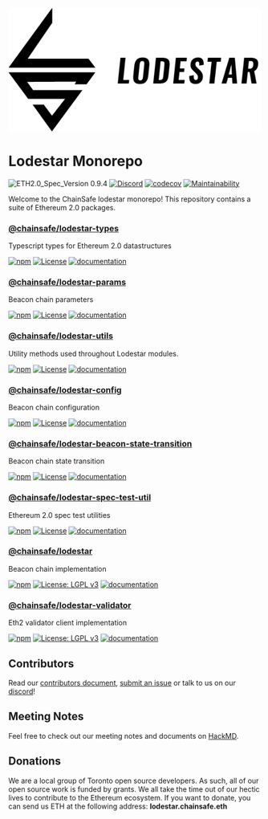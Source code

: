 ![lodestar logo](./assets/300ppi/FullMark-BLACK.png)

# Lodestar Monorepo
![ETH2.0_Spec_Version 0.9.4](https://img.shields.io/badge/ETH2.0_Spec_Version-0.10.1-2e86c1.svg)
[![Discord](https://img.shields.io/discord/593655374469660673.svg?label=Discord&logo=discord)](https://discord.gg/aMxzVcr)
[![codecov](https://codecov.io/gh/ChainSafe/lodestar/branch/master/graph/badge.svg)](https://codecov.io/gh/ChainSafe/lodestar)
[![Maintainability](https://api.codeclimate.com/v1/badges/678099476c401e1af503/maintainability)](https://codeclimate.com/github/ChainSafe/lodestar/maintainability)

Welcome to the ChainSafe lodestar monorepo!
This repository contains a suite of Ethereum 2.0 packages.

### [@chainsafe/lodestar-types](/packages/lodestar-types)
Typescript types for Ethereum 2.0 datastructures

[![npm](https://img.shields.io/npm/v/@chainsafe/lodestar-types)](https://www.npmjs.com/package/@chainsafe/lodestar-types)
[![License](https://img.shields.io/badge/License-Apache%202.0-blue.svg)](https://opensource.org/licenses/Apache-2.0)
[![documentation](https://img.shields.io/badge/documentation-typedoc-blue)](https://chainsafe.github.io/lodestar/lodestar-types)

### [@chainsafe/lodestar-params](/packages/lodestar-params)
Beacon chain parameters

[![npm](https://img.shields.io/npm/v/@chainsafe/lodestar-params)](https://www.npmjs.com/package/@chainsafe/lodestar-params)
[![License](https://img.shields.io/badge/License-Apache%202.0-blue.svg)](https://opensource.org/licenses/Apache-2.0)
[![documentation](https://img.shields.io/badge/documentation-typedoc-blue)](https://chainsafe.github.io/lodestar/lodestar-params)

### [@chainsafe/lodestar-utils](/packages/lodestar-utils)
Utility methods used throughout Lodestar modules.

[![npm](https://img.shields.io/npm/v/@chainsafe/lodestar-utils)](https://www.npmjs.com/package/@chainsafe/lodestar-utils)
[![License](https://img.shields.io/badge/License-Apache%202.0-blue.svg)](https://opensource.org/licenses/Apache-2.0)
[![documentation](https://img.shields.io/badge/documentation-typedoc-blue)](https://chainsafe.github.io/lodestar/lodestar-utils)

### [@chainsafe/lodestar-config](/packages/lodestar-config)
Beacon chain configuration

[![npm](https://img.shields.io/npm/v/@chainsafe/lodestar-config)](https://www.npmjs.com/package/@chainsafe/lodestar-config)
[![License](https://img.shields.io/badge/License-Apache%202.0-blue.svg)](https://opensource.org/licenses/Apache-2.0)
[![documentation](https://img.shields.io/badge/documentation-typedoc-blue)](https://chainsafe.github.io/lodestar/lodestar-config)

### [@chainsafe/lodestar-beacon-state-transition](/packages/lodestar-beacon-state-transition)
Beacon chain state transition

[![npm](https://img.shields.io/npm/v/@chainsafe/lodestar-beacon-state-transition)](https://www.npmjs.com/package/@chainsafe/lodestar-beacon-state-transition)
[![License](https://img.shields.io/badge/License-Apache%202.0-blue.svg)](https://opensource.org/licenses/Apache-2.0)
[![documentation](https://img.shields.io/badge/documentation-typedoc-blue)](https://chainsafe.github.io/lodestar/lodestar-beacon-state-transition)

### [@chainsafe/lodestar-spec-test-util](/packages/lodestar-spec-test-util)
Ethereum 2.0 spec test utilities

[![npm](https://img.shields.io/npm/v/@chainsafe/lodestar-spec-test-util)](https://www.npmjs.com/package/@chainsafe/lodestar-spec-test-util)
[![License](https://img.shields.io/badge/License-Apache%202.0-blue.svg)](https://opensource.org/licenses/Apache-2.0)
[![documentation](https://img.shields.io/badge/documentation-typedoc-blue)](https://chainsafe.github.io/lodestar/lodestar-spec-test-util)

### [@chainsafe/lodestar](/packages/lodestar)
Beacon chain implementation

[![npm](https://img.shields.io/npm/v/@chainsafe/lodestar)](https://www.npmjs.com/package/@chainsafe/lodestar)
[![License: LGPL v3](https://img.shields.io/badge/License-LGPL%20v3-blue.svg)](https://www.gnu.org/licenses/lgpl-3.0)
[![documentation](https://img.shields.io/badge/documentation-typedoc-blue)](https://chainsafe.github.io/lodestar/lodestar)

### [@chainsafe/lodestar-validator](/packages/lodestar-validator)
Eth2 validator client implementation

[![npm](https://img.shields.io/npm/v/@chainsafe/lodestar-validator)](https://www.npmjs.com/package/@chainsafe/lodestar-validator)
[![License: LGPL v3](https://img.shields.io/badge/License-LGPL%20v3-blue.svg)](https://www.gnu.org/licenses/lgpl-3.0)
[![documentation](https://img.shields.io/badge/documentation-typedoc-blue)](https://chainsafe.github.io/lodestar/lodestar)

## Contributors
Read our [contributors document](/CONTRIBUTING.md), [submit an issue](https://github.com/ChainSafe/lodestar/issues/new/choose) or talk to us on our [discord](https://discord.gg/yjyvFRP)!

## Meeting Notes
Feel free to check out our meeting notes and documents on [HackMD](https://hackmd.io/@wemeetagain/rJTEOdqPS/%2F%40yBpKEsxORheI8AJoIiZj1Q%2FHk_b8XfcV%2F%252F6pRB5amJRLKBGEkeOJA8Cw).

## Donations
We are a local group of Toronto open source developers. As such, all of our open source work is funded by grants. We all take the time out of our hectic lives to contribute to the Ethereum ecosystem.
If you want to donate, you can send us ETH at the following address: **lodestar.chainsafe.eth**

